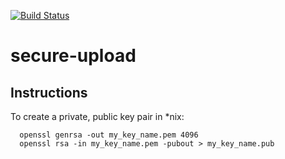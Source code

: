 [![Build Status](https://travis-ci.org/UWEnrollmentManagement/secure-upload.svg?branch=master)](https://travis-ci.org/UWEnrollmentManagement/secure-upload)

# secure-upload

## Instructions

To create a private, public key pair in *nix:

```
  openssl genrsa -out my_key_name.pem 4096
  openssl rsa -in my_key_name.pem -pubout > my_key_name.pub
```
